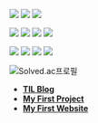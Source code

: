 <img src="https://img.shields.io/badge/Python-3776AB?style=flat-square&logo=Python&logoColor=white"/> <img src="https://img.shields.io/badge/JavaScript-F7DF1E?style=flat-square&logo=JavaScript&logoColor=white"/> <img src="https://img.shields.io/badge/TypeScript-3178C6?style=flat-square&logo=TypeScript&logoColor=white"/>

<img src="https://img.shields.io/badge/Vue-4FC08D?style=flat-square&logo=Vue.js&logoColor=white"/> <img src="https://img.shields.io/badge/React-61DAFB?style=flat-square&logo=React&logoColor=white"/> <img src="https://img.shields.io/badge/Gatsby-663399?style=flat-square&logo=Gatsby&logoColor=white"/> <img src="https://img.shields.io/badge/Django-092E20?style=flat-square&logo=Django&logoColor=white"/>

<img src="https://img.shields.io/badge/Git-F05032?style=flat-square&logo=Git&logoColor=white"/> <img src="https://img.shields.io/badge/MySQL-4479A1?style=flat-square&logo=MySQL&logoColor=white"/> <img src="https://img.shields.io/badge/Nginx-009639?style=flat-square&logo=Nginx&logoColor=white"/> <img src="https://img.shields.io/badge/Docker-2496ED?style=flat-square&logo=Docker&logoColor=white"/>

![Solved.ac프로필](http://mazassumnida.wtf/api/mini/generate_badge?boj=arkddkwl2029)

- **[TIL Blog](https://byongho96.github.io/TIL/)**
- **[My First Project](https://play.google.com/store/apps/details?id=com.DefaultCompany.BattlewithFriends&hl=ko)**
- **[My First Website](https://boogie-movie.site/)**
